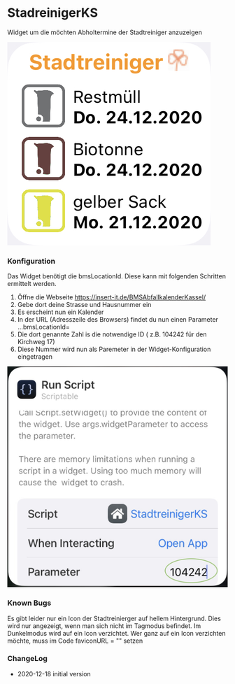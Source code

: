 # StadreinigerKS
Widget um die möchten Abholtermine der Stadtreiniger anzuzeigen

![](widget.jpeg)

### Konfiguration
Das Widget benötigt die bmsLocationId. Diese kann mit folgenden Schritten ermittelt werden.

1. Öffne die Webseite https://insert-it.de/BMSAbfallkalenderKassel/ 
2. Gebe dort deine Strasse und Hausnummer ein
3. Es erscheint nun ein Kalender
4. In der URL (Adresszeile des Browsers) findet du nun einen Parameter ...bmsLocationId=
5. Die dort genannte Zahl is die notwendige ID ( z.B. 104242 für den Kirchweg 17)
6. Diese Nummer wird nun als Paremeter in der Widget-Konfiguration eingetragen

![](config.jpeg)


### Known Bugs
Es gibt leider nur ein Icon der Stadtreinierger auf hellem Hintergrund.
Dies wird nur angezeigt, wenn man sich nicht im Tagmodus befindet.
Im Dunkelmodus wird auf ein Icon verzichtet.
Wer ganz auf ein Icon verzichten möchte, muss im Code faviconURL = "" setzen


### ChangeLog
- 2020-12-18 initial version
